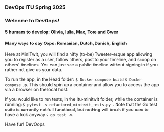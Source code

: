 ### DevOps ITU Spring 2025 
### Welcome to DevOops!
#### 5 humans to develop: Olivia, Iulia, Max, Tore and Gwen
#### Many ways to say Oops: Romanian, Dutch, Danish, English

Here at MiniTwit, you will find a nifty (to-be) Tweeter-esque app allowing you to register as a user, follow others, post to your timeline, and snoop on others' timelines. 
You can just see a public timeline without signing in if you rather not give us your data.

To run the app, in the Head folder:
`$ Docker compose build`
`$ Docker compose up`.
This should spin up a container and allow you to access the app via a browser on the local host.

If you would like to run tests, in the itu-minitwit folder, while the container is running:
`$ pytest -v refactored_minitwit_tests.py `.
Note that the Go test suite is currently not full functional, but nothing will break if you care to have a look anyway
`$ go test -v`.

Have fun! 
DevOops
